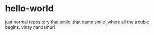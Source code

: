 # hello-world
just normal repository
that smile ,that damn smile ,where all the trouble begins.
vinay nandamuri
